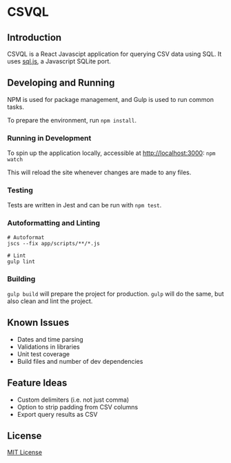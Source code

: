 # CSVQL

## Introduction

CSVQL is a React Javascipt application for querying CSV data using SQL. It uses [sql.js](https://github.com/kripken/sql.js/), a Javascript SQLite port.

## Developing and Running

NPM is used for package management, and Gulp is used to run common tasks.

To prepare the environment, run `npm install`.

### Running in Development

To spin up the application locally, accessible at [http://localhost:3000](http://localhost:3000): `npm watch`

This will reload the site whenever changes are made to any files.

### Testing

Tests are written in Jest and can be run with `npm test`.

### Autoformatting and Linting

```
# Autoformat
jscs --fix app/scripts/**/*.js

# Lint
gulp lint
```

### Building

`gulp build` will prepare the project for production. `gulp` will do the same, but also clean and lint the project.

## Known Issues

* Dates and time parsing
* Validations in libraries
* Unit test coverage
* Build files and number of dev dependencies

## Feature Ideas

* Custom delimiters (i.e. not just comma)
* Option to strip padding from CSV columns
* Export query results as CSV

## License

[MIT License](http://opensource.org/licenses/MIT)
